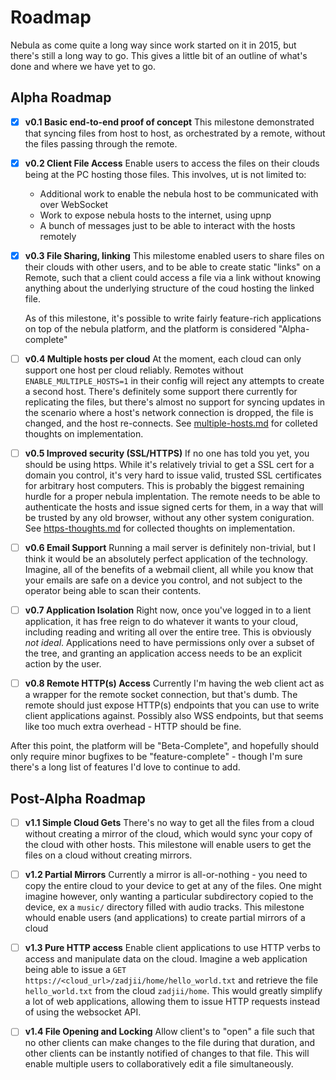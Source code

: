 # Roadmap

Nebula as come quite a long way since work started on it in 2015, but there's still a long way to go. This gives a little bit of an outline of what's done and where we have yet to go.

## Alpha Roadmap

- [x] **v0.1 Basic end-to-end proof of concept**
  This milestone demonstrated that syncing files from host to host, as orchestrated by a remote, without the files passing through the remote.

- [x] **v0.2 Client File Access**
  Enable users to access the files on their clouds being at the PC hosting those files. This involves, ut is not limited to:
    * Additional work to enable the nebula host to be communicated with over WebSocket
    * Work to expose nebula hosts to the internet, using upnp
    * A bunch of messages just to be able to interact with the hosts remotely

- [x] **v0.3 File Sharing, linking**
  This milestome enabled users to share files on their clouds with other users, and to be able to create static "links" on a Remote, such that a client could access a file via a link without knowing anything about the underlying structure of the coud hosting the linked file.

  As of this milestone, it's possible to write fairly feature-rich applications on top of the nebula platform, and the platform is considered "Alpha-complete"

- [ ] **v0.4 Multiple hosts per cloud**
  At the moment, each cloud can only support one host per cloud reliably. Remotes without `ENABLE_MULTIPLE_HOSTS=1` in their config will reject any attempts to create a second host. There's definitely some support there currently for replicating the files, but there's almost no support for syncing updates in the scenario where a host's network connection is dropped, the file is changed, and the host re-connects.
  See [multiple-hosts.md](./multiple-hosts.md) for colleted thoughts on implementation.

- [ ] **v0.5 Improved security (SSL/HTTPS)**
  If no one has told you yet, you should be using https. While it's relatively trivial to get a SSL cert for a domain you control, it's very hard to issue valid, trusted SSL certificates for arbitrary host computers.
  This is probably the biggest remaining hurdle for a proper nebula implentation. The remote needs to be able to authenticate the hosts and issue signed certs for them, in a way that will be trusted by any old browser, without any other system coniguration.
  See [https-thoughts.md](./https-thoughts.md) for collected thoughts on implementation.

- [ ] **v0.6 Email Support**
  Running a mail server is definitely non-trivial, but I think it would be an absolutely perfect application of the technology. Imagine, all of the benefits of a webmail client, all while you know that your emails are safe on a device you control, and not subject to the operator being able to scan their contents.

- [ ] **v0.7 Application Isolation**
  Right now, once you've logged in to a lient application, it has free reign to do whatever it wants to your cloud, including reading and writing all over the entire tree. This is obviously *not ideal*. Applications need to have permissions only over a subset of the tree, and granting an application access needs to be an explicit action by the user.

- [ ] **v0.8 Remote HTTP(s) Access**
  Currently I'm having the web client act as a wrapper for the remote socket connection, but that's dumb. The remote should just expose HTTP(s) endpoints that you can use to write client applications against. Possibly also WSS endpoints, but that seems like too much extra overhead - HTTP should be fine.

After this point, the platform will be "Beta-Complete", and hopefully should only require minor bugfixes to be "feature-complete" - though I'm sure there's a long list of features I'd love to continue to add.

## Post-Alpha Roadmap

- [ ] **v1.1 Simple Cloud Gets**
  There's no way to get all the files from a cloud without creating a mirror of the cloud, which would sync your copy of the cloud with other hosts. This milestone will enable users to get the files on a cloud without creating mirrors.

- [ ] **v1.2 Partial Mirrors**
  Currently a mirror is all-or-nothing - you need to copy the entire cloud to your device to get at any of the files. One might imagine however, only wanting a particular subdirectory copied to the device, ex a `music/` directory filled with audio tracks. This milestone whould enable users (and applications) to create partial mirrors of a cloud

- [ ] **v1.3 Pure HTTP access**
  Enable client applications to use HTTP verbs to access and manipulate data on the cloud. Imagine a web application being able to issue a `GET https://<cloud_url>/zadjii/home/hello_world.txt` and retrieve the file `hello_world.txt` from the cloud `zadjii/home`. This would greatly simplify a lot of web applications, allowing them to issue HTTP requests instead of using the websocket API.

- [ ] **v1.4 File Opening and Locking**
  Allow client's to "open" a file such that no other clients can make changes to the file during that duration, and other clients can be instantly notified of changes to that file. This will enable multiple users to collaboratively edit a file simultaneously.
